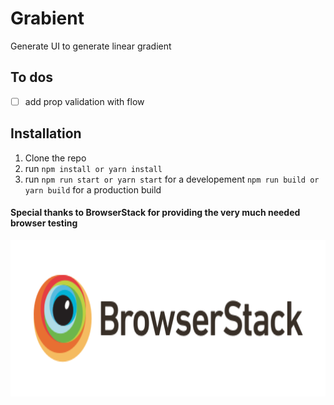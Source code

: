 # Grabient

Generate UI to generate linear gradient

## To dos
  - [ ] add prop validation with flow

## Installation
  1. Clone the repo
  2. run `npm install or yarn install`
  3. run `npm run start or yarn start` for a developement `npm run build or yarn build` for a production build

#### Special thanks to BrowserStack for providing the very much needed browser testing

<a href="https://www.browserstack.com">
  <img src="./files/browserstack.png" width=800 height=250>
</a>
